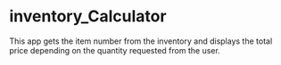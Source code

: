 # inventory_Calculator
This app gets the item number from the inventory and displays the total price depending on the quantity requested from the user.
